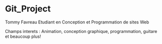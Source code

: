 # Git_Project

Tommy Favreau
Etudiant en Conception et Programmation de sites Web

Champs interets : Animation, conception graphique, programmation, guitare et beaucoup plus!

